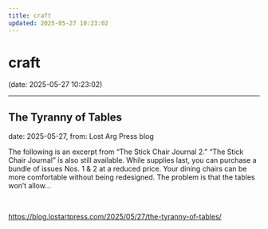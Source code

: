 ```yaml
---
title: craft
updated: 2025-05-27 10:23:02
---
```


# craft

(date: 2025-05-27 10:23:02)

---

## The Tyranny of Tables

date: 2025-05-27, from: Lost Arg Press blog

The following is an excerpt from “The Stick Chair Journal 2.” “The Stick Chair Journal” is also still available. While supplies last, you can purchase a bundle of issues Nos. 1 &#38; 2 at a reduced price. Your dining chairs can be more comfortable without being redesigned. The problem is that the tables won’t allow... 

<br> 

<https://blog.lostartpress.com/2025/05/27/the-tyranny-of-tables/>

